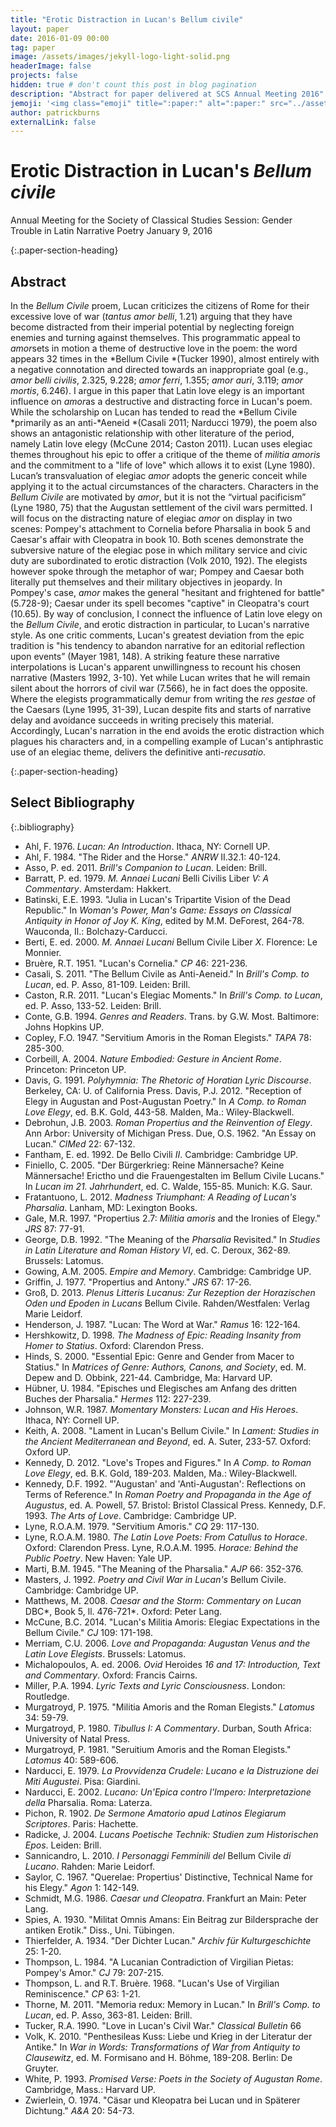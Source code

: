 ```yaml
---
title: "Erotic Distraction in Lucan's Bellum civile"
layout: paper
date: 2016-01-09 00:00
tag: paper
image: /assets/images/jekyll-logo-light-solid.png
headerImage: false
projects: false
hidden: true # don't count this post in blog pagination
description: "Abstract for paper delivered at SCS Annual Meeting 2016"
jemoji: '<img class="emoji" title=":paper:" alt=":paper:" src="../assets/images/paper-icon.png" height="20" width="20" align="absmiddle">'
author: patrickburns
externalLink: false
---
```


# Erotic Distraction in Lucan's *Bellum civile*
Annual Meeting for the Society of Classical Studies
Session: Gender Trouble in Latin Narrative Poetry
January 9, 2016

{:.paper-section-heading}
## Abstract 
In the *Bellum Civile* proem, Lucan criticizes the citizens of Rome for their excessive love of war (*tantus amor belli*, 1.21) arguing that they have become distracted from their imperial potential by neglecting foreign enemies and turning against themselves. This programmatic appeal to *amor*sets in motion a theme of destructive love in the poem: the word appears 32 times in the *Bellum Civile *(Tucker 1990), almost entirely with a negative connotation and directed towards an inappropriate goal (e.g., *amor belli* *civilis*, 2.325, 9.228; *amor ferri*, 1.355; *amor auri*, 3.119; *amor mortis*, 6.246). I argue in this paper that Latin love elegy is an important influence on *amor*as a destructive and distracting force in Lucan's poem. While the scholarship on Lucan has tended to read the *Bellum Civile *primarily as an anti-*Aeneid *(Casali 2011; Narducci 1979), the poem also shows an antagonistic relationship with other literature of the period, namely Latin love elegy (McCune 2014; Caston 2011). Lucan uses elegiac themes throughout his epic to offer a critique of the theme of *militia amoris* and the commitment to a "life of love" which allows it to exist (Lyne 1980). Lucan’s transvaluation of elegiac *amor* adopts the generic conceit while applying it to the actual circumstances of the characters. Characters in the *Bellum Civile* are motivated by *amor*, but it is not the “virtual pacificism” (Lyne 1980, 75) that the Augustan settlement of the civil wars permitted. I will focus on the distracting nature of elegiac *amor* on display in two scenes: Pompey's attachment to Cornelia before Pharsalia in book 5 and Caesar's affair with Cleopatra in book 10. Both scenes demonstrate the subversive nature of the elegiac pose in which military service and civic duty are subordinated to erotic distraction (Volk 2010, 192). The elegists however spoke through the metaphor of war; Pompey and Caesar both literally put themselves and their military objectives in jeopardy. In Pompey's case, *amor* makes the general "hesitant and frightened for battle" (5.728-9); Caesar under its spell becomes "captive" in Cleopatra's court (10.65). By way of conclusion, I connect the influence of Latin love elegy on the *Bellum Civile*, and erotic distraction in particular, to Lucan's narrative style. As one critic comments, Lucan's greatest deviation from the epic tradition is "his tendency to abandon narrative for an editorial reflection upon events” (Mayer 1981, 148). A striking feature these narrative interpolations is Lucan's apparent unwillingness to recount his chosen narrative (Masters 1992, 3-10). Yet while Lucan writes that he will remain silent about the horrors of civil war (7.566), he in fact does the opposite. Where the elegists programmatically demur from writing the *res gestae* of the Caesars (Lyne 1995, 31-39), Lucan despite fits and starts of narrative delay and avoidance succeeds in writing precisely this material. Accordingly, Lucan's narration in the end avoids the erotic distraction which plagues his characters and, in a compelling example of Lucan's antiphrastic use of an elegiac theme, delivers the definitive anti-*recusatio*.


{:.paper-section-heading}
## Select Bibliography

{:.bibliography}
- Ahl, F. 1976. *Lucan: An Introduction*. Ithaca, NY: Cornell UP.
- Ahl, F. 1984. "The Rider and the Horse." *ANRW* II.32.1: 40-124.
- Asso, P. ed. 2011. *Brill's Companion to Lucan*. Leiden: Brill.
- Barratt, P. ed. 1979. *M. Annaei Lucani* Belli Civilis Liber *V: A Commentary*. Amsterdam: Hakkert.
- Batinski, E.E. 1993. "Julia in Lucan's Tripartite Vision of the Dead Republic." In *Woman's Power, Man's Game: Essays on Classical Antiquity in Honor of Joy K. King*, edited by M.M. DeForest, 264-78. Wauconda, Il.: Bolchazy-Carducci.
- Berti, E. ed. 2000. *M. Annaei Lucani* Bellum Civile Liber *X*. Florence: Le Monnier.
- Bruère, R.T. 1951. "Lucan's Cornelia." *CP* 46: 221-236.
- Casali, S. 2011. "The Bellum Civile as Anti-Aeneid." In *Brill's Comp. to Lucan*, ed. P. Asso, 81-109. Leiden: Brill.
- Caston, R.R. 2011. "Lucan's Elegiac Moments." In *Brill's Comp. to Lucan*, ed. P. Asso, 133-52. Leiden: Brill.
- Conte, G.B. 1994. *Genres and Readers*. Trans. by G.W. Most. Baltimore: Johns Hopkins UP.
- Copley, F.O. 1947. "Servitium Amoris in the Roman Elegists." *TAPA* 78: 285-300.
- Corbeill, A. 2004. *Nature Embodied: Gesture in Ancient Rome*. Princeton: Princeton UP.
- Davis, G. 1991. *Polyhymnia: The Rhetoric of Horatian Lyric Discourse*. Berkeley, CA: U. of California Press.
Davis, P.J. 2012. "Reception of Elegy in Augustan and Post-Augustan Poetry." In *A Comp. to Roman Love Elegy*, ed. B.K. Gold, 443-58. Malden, Ma.: Wiley-Blackwell.
- Debrohun, J.B. 2003. *Roman Propertius and the Reinvention of Elegy*. Ann Arbor: University of Michigan Press.
Due, O.S. 1962. "An Essay on Lucan." *ClMed* 22: 67-132.
- Fantham, E. ed. 1992. De Bello Civili *II*. Cambridge: Cambridge UP.
- Finiello, C. 2005. "Der Bürgerkrieg: Reine Männersache? Keine Männersache! Erictho und die Frauengestalten im Bellum Civile Lucans." In *Lucan im 21. Jahrhundert*, ed. C. Walde, 155-85. Munich: K.G. Saur.
- Fratantuono, L. 2012. *Madness Triumphant: A Reading of Lucan's Pharsalia*. Lanham, MD: Lexington Books.
- Gale, M.R. 1997. "Propertius 2.7: *Militia amoris* and the Ironies of Elegy." *JRS* 87: 77-91.
- George, D.B. 1992. "The Meaning of the *Pharsalia* Revisited." In *Studies in Latin Literature and Roman History VI*, ed. C. Deroux, 362-89. Brussels: Latomus.
- Gowing, A.M. 2005. *Empire and Memory*. Cambridge: Cambridge UP.
- Griffin, J. 1977. "Propertius and Antony." *JRS* 67: 17-26.
- Groß, D. 2013. *Plenus Litteris Lucanus: Zur Rezeption der Horazischen Oden und Epoden in Lucans* Bellum Civile. Rahden/Westfalen: Verlag Marie Leidorf.
- Henderson, J. 1987. "Lucan: The Word at War." *Ramus* 16: 122-164.
- Hershkowitz, D. 1998. *The Madness of Epic: Reading Insanity from Homer to Statius*. Oxford: Clarendon Press.
- Hinds, S. 2000. "Essential Epic: Genre and Gender from Macer to Statius." In *Matrices of Genre: Authors, Canons, and Society*, ed. M. Depew and D. Obbink, 221-44. Cambridge, Ma: Harvard UP.
- Hübner, U. 1984. "Episches und Elegisches am Anfang des dritten Buches der Pharsalia." *Hermes* 112: 227-239.
- Johnson, W.R. 1987. *Momentary Monsters: Lucan and His Heroes*. Ithaca, NY: Cornell UP.
- Keith, A. 2008. "Lament in Lucan's Bellum Civile." In *Lament: Studies in the Ancient Mediterranean and Beyond*, ed. A. Suter, 233-57. Oxford: Oxford UP.
- Kennedy, D. 2012. "Love's Tropes and Figures." In *A Comp. to Roman Love Elegy*, ed. B.K. Gold, 189-203. Malden, Ma.: Wiley-Blackwell.
- Kennedy, D.F. 1992. "'Augustan' and 'Anti-Augustan': Reflections on Terms of Reference." In *Roman Poetry and Propaganda in the Age of Augustus*, ed. A. Powell, 57. Bristol: Bristol Classical Press.
Kennedy, D.F. 1993. *The Arts of Love*. Cambridge: Cambridge UP.
- Lyne, R.O.A.M. 1979. "Servitium Amoris." *CQ* 29: 117-130.
- Lyne, R.O.A.M. 1980. *The Latin Love Poets: From Catullus to Horace*. Oxford: Clarendon Press.
Lyne, R.O.A.M. 1995. *Horace: Behind the Public Poetry*. New Haven: Yale UP.
- Marti, B.M. 1945. "The Meaning of the Pharsalia." *AJP* 66: 352-376.
- Masters, J. 1992. *Poetry and Civil War in Lucan's* Bellum Civile. Cambridge: Cambridge UP.
- Matthews, M. 2008. *Caesar and the Storm: Commentary on Lucan* DBC*, Book 5, ll. 476-721*. Oxford: Peter Lang.
- McCune, B.C. 2014. "Lucan's Militia Amoris: Elegiac Expectations in the Bellum Civile." *CJ* 109: 171-198.
- Merriam, C.U. 2006. *Love and Propaganda: Augustan Venus and the Latin Love Elegists*. Brussels: Latomus.
- Michalopoulos, A. ed. 2006. *Ovid* Heroides *16 and 17: Introduction, Text and Commentary*. Oxford: Francis Cairns.
- Miller, P.A. 1994. *Lyric Texts and Lyric Consciousness*. London: Routledge.
- Murgatroyd, P. 1975. "Militia Amoris and the Roman Elegists." *Latomus* 34: 59-79.
- Murgatroyd, P. 1980. *Tibullus I: A Commentary*. Durban, South Africa: University of Natal Press.
- Murgatroyd, P. 1981. "Seruitium Amoris and the Roman Elegists." *Latomus* 40: 589-606.
- Narducci, E. 1979. *La Provvidenza Crudele: Lucano e la Distruzione dei Miti Augustei*. Pisa: Giardini.
- Narducci, E. 2002. *Lucano: Un'Epica contro l'Impero: Interpretazione della* Pharsalia. Roma: Laterza.
- Pichon, R. 1902. *De Sermone Amatorio apud Latinos Elegiarum Scriptores*. Paris: Hachette.
- Radicke, J. 2004. *Lucans Poetische Technik: Studien zum Historischen Epos*. Leiden: Brill.
- Sannicandro, L. 2010. *I Personaggi Femminili del* Bellum Civile *di Lucano*. Rahden: Marie Leidorf.
- Saylor, C. 1967. "Querelae: Propertius' Distinctive, Technical Name for his Elegy." *Agon* 1: 142-149.
- Schmidt, M.G. 1986. *Caesar und Cleopatra*. Frankfurt an Main: Peter Lang.
- Spies, A. 1930. "Militat Omnis Amans: Ein Beitrag zur Bildersprache der antiken Erotik." Diss., Uni. Tübingen.
- Thierfelder, A. 1934. "Der Dichter Lucan." *Archiv für Kulturgeschichte* 25: 1-20.
- Thompson, L. 1984. "A Lucanian Contradiction of Virgilian Pietas: Pompey's Amor." *CJ* 79: 207-215.
- Thompson, L. and R.T. Bruère. 1968. "Lucan's Use of Virgilian Reminiscence." *CP* 63: 1-21.
- Thorne, M. 2011. "Memoria redux: Memory in Lucan." In *Brill's Comp. to Lucan*, ed. P. Asso, 363-81. Leiden: Brill.
- Tucker, R.A. 1990. "Love in Lucan's Civil War." *Classical Bulletin* 66
- Volk, K. 2010. "Penthesileas Kuss: Liebe und Krieg in der Literatur der Antike." In *War in Words: Transformations of War from Antiquity to Clausewitz*, ed. M. Formisano and H. Böhme, 189-208. Berlin: De Gruyter.
- White, P. 1993. *Promised Verse: Poets in the Society of Augustan Rome*. Cambridge, Mass.: Harvard UP.
- Zwierlein, O. 1974. "Cäsar und Kleopatra bei Lucan und in Späterer Dichtung." *A&A* 20: 54-73.